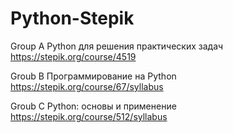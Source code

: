 # Python-Stepik


Group A
Python для решения практических задач
https://stepik.org/course/4519



Groub B
Программирование на Python
https://stepik.org/course/67/syllabus


Groub C
Python: основы и применение
https://stepik.org/course/512/syllabus


